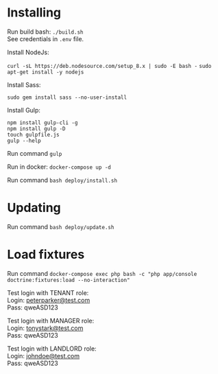 # Installing

Run build bash: `./build.sh`  
See credentials in `.env` file.  

Install NodeJs:

`curl -sL https://deb.nodesource.com/setup_8.x | sudo -E bash -`
`sudo apt-get install -y nodejs`

Install Sass:

`sudo gem install sass --no-user-install`

Install Gulp:

`npm install gulp-cli -g`  
`npm install gulp -D`  
`touch gulpfile.js`  
`gulp --help`

Run command `gulp`

Run in docker: `docker-compose up -d`

Run command `bash deploy/install.sh`

# Updating
Run command `bash deploy/update.sh`

# Load fixtures 
Run command `docker-compose exec php bash -c "php app/console doctrine:fixtures:load --no-interaction"`
  
Test login with TENANT role:   
Login: peterparker@test.com  
Pass: qweASD123  
  
Test login with MANAGER role:   
Login: tonystark@test.com  
Pass: qweASD123  
  
Test login with LANDLORD role:  
Login: johndoe@test.com  
Pass: qweASD123  
